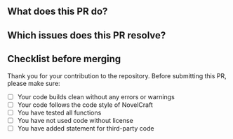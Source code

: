 ## What does this PR do?



## Which issues does this PR resolve?



## Checklist before merging

Thank you for your contribution to the repository. 
Before submitting this PR, please make sure:

- [ ] Your code builds clean without any errors or warnings
- [ ] Your code follows the code style of NovelCraft
- [ ] You have tested all functions
- [ ] You have not used code without license
- [ ] You have added statement for third-party code